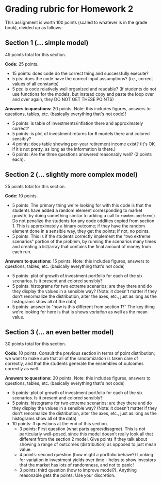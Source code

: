 # Grading rubric for Homework 2

This assignment is worth 100 points (scaled to whatever is in the grade book), divided up as follows:

## Section 1 (... simple model)

45 points total for this section.

**Code:**  25 points.

* 15 points: does code do the correct thing and successfully execute?
* 5 pts: does the code have the correct input assumptions? (i.e., correct values of all constants)
* 5 pts: is code relatively well organized and readable?  (If students do not use functions for the models, but instead copy and paste the loop over and over again, they DO NOT GET THESE POINTS)

**Answers to questions:**  20 points.  Note: this includes figures, answers to questions, tables, etc. (basically everything that's not code)!

* 5 points: is table of investments/inflation there and approximately correct?
* 5 points: is plot of investment returns for 6 models there and colored sensibly?
* 4 points: does table showing per-year retirement income exist?  (It's OK if it's not pretty, as long as the information is there.)
* 6 points: Are the three questions answered reasonably well?  (2 points each).

## Section 2 (... slightly more complex model)

25 points total for this section.  

**Code:**  10 points.  

* 5 points:  The primary thing we're looking for with this code is that the students have added a random element corresponding to market growth, by doing something similar to adding a call to ```random.uniform()```.  Do not penalize the students for any code oddities copied from section 1.  This is approximately a binary outcome; if they have the random element done in a sensible way, they get the points; if not, no points.
* 5 points:  This is if the students correctly implement the "two extreme scenarios" portion of the problem, by running the scenarios many times and creating a list/array that contains the final amount of money from each run.

**Answers to questions:**  15 points.   Note: this includes figures, answers to questions, tables, etc. (basically everything that's not code)

* 5 points: plot of growth of investment portfolio for each of the six scenarios.  Is it present and colored sensibly?
* 5 points: histograms for two extreme scenarios; are they there and do they display the values in a sensible way?  (Note: it doesn't matter if they don't renormalize the distribution, alter the axes, etc., just as long as the histograms show all of the data)
* 5 points: answer to "how is this different from section 1?"  The key thing we're looking for here is that is shows *variation* as well as the mean value.

## Section 3 (... an even better model)

30 points total for this section.

**Code:** 10 points.  Consult the previous section in terms of point distribution; we want to make sure that all of the randomization is taken care of correctly, and that the students generate the ensembles of outcomes correctly as well.

**Answers to questions:**  20 points.   Note: this includes figures, answers to questions, tables, etc. (basically everything that's not code)

* 5 points: plot of growth of investment portfolio for each of the six scenarios.  Is it present and colored sensibly?
* 5 points: histograms for two extreme scenarios; are they there and do they display the values in a sensible way?  (Note: it doesn't matter if they don't renormalize the distribution, alter the axes, etc., just as long as the histograms show all of the data)
* 10 points: 3 questions at the end of this section.  
  * 3 points: First question (what parts agree/disagree).  This is not particularly well-posed, since this model doesn't really look all that different from the section 2 model.  Give points if they talk about showing a range of outcomes (distribution) as opposed to just mean value.  
  * 4 points: second question (how might a portfolio behave?)  Looking for variation in investment yields over time - helps to show investors that the market has lots of randomness, and not to panic!
  * 3 points: third question (how to improve model?).  Anything reasonable gets the points.  Use your discretion.

  
